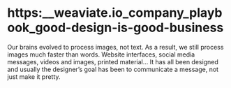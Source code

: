 # https:\_\_weaviate.io_company_playbook_good-design-is-good-business

Our brains evolved to process images, not text. As a result, we still process images much faster than words. Website interfaces, social media messages, videos and images, printed material… It has all been designed and usually the designer’s goal has been to communicate a message, not just make it pretty.
